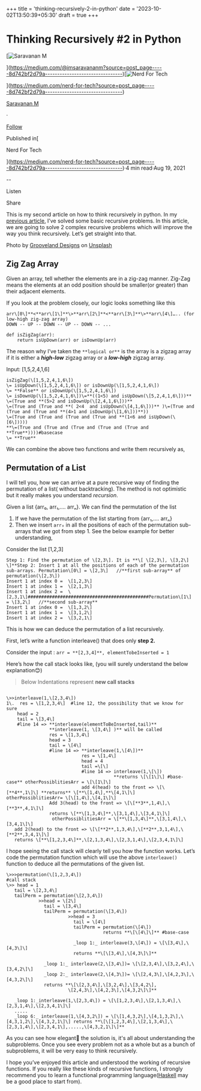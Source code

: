 +++
title = 'thinking-recursively-2-in-python'
date = '2023-10-02T13:50:39+05:30'
draft = true 
+++

Thinking Recursively #2 in Python
=================================

[![Saravanan M](https://miro.medium.com/v2/resize:fill:88:88/1*fSLksJqmsL7E-IcsJXHrkw.jpeg)

](https://medium.com/@imsaravananm?source=post_page-----8d742bf2d79a--------------------------------)[![Nerd For Tech](https://miro.medium.com/v2/resize:fill:48:48/1*53-lvCPnPV4sTOmvcITDxw.png)

](https://medium.com/nerd-for-tech?source=post_page-----8d742bf2d79a--------------------------------)

[Saravanan M](https://medium.com/@imsaravananm?source=post_page-----8d742bf2d79a--------------------------------)

·

[Follow](https://medium.com/m/signin?actionUrl=https%3A%2F%2Fmedium.com%2F_%2Fsubscribe%2Fuser%2F31a87164ab1a&operation=register&redirect=https%3A%2F%2Fmedium.com%2Fnerd-for-tech%2Fthinking-recursively-2-in-python-8d742bf2d79a&user=Saravanan+M&userId=31a87164ab1a&source=post_page-31a87164ab1a----8d742bf2d79a---------------------post_header-----------)

Published in[

Nerd For Tech

](https://medium.com/nerd-for-tech?source=post_page-----8d742bf2d79a--------------------------------)·4 min read·Aug 19, 2021

\--

Listen

Share

This is my second article on how to think recursively in python. In my [previous article](https://medium.com/nerd-for-tech/thinking-recursively-1-with-python-ac48ae78201a), I’ve solved some basic recursive problems. In this article, we are going to solve 2 complex recursive problems which will improve the way you think recursively. Let’s get straight into that.

Photo by [Grooveland Designs](https://unsplash.com/@groovelanddesigns?utm_source=unsplash&utm_medium=referral&utm_content=creditCopyText) on [Unsplash](https://unsplash.com/s/photos/spiral?utm_source=unsplash&utm_medium=referral&utm_content=creditCopyText)

Zig Zag Array
-------------

Given an array, tell whether the elements are in a zig-zag manner. Zig-Zag means the elements at an odd position should be smaller(or greater) than their adjacent elements.

If you look at the problem closely, our logic looks something like this

```
arr\[0\]**<**arr\[1\]**\>**arr\[2\]**<**arr\[3\]**\>**arr\[4\]….. (for low-high zig-zag array)  
DOWN -- UP -- DOWN -- UP -- DOWN -- ...
```

```
def isZigZag(arr):   
    return isUpDown(arr) or isDownUp(arr)
```

The reason why I’ve taken the `**logical or**` is the array is a zigzag array if it is either a **_high-low_** zigzag array or a **_low-high_** zigzag array.

Input: \[1,5,2,4,1,6\]

```
isZigZag(\[1,5,2,4,1,6\])  
\= isUpDown(\[1,5,2,4,1,6\]) or isDownUp(\[1,5,2,4,1,6\])  
\= **False** or isDownUp(\[1,5,2,4,1,6\])  
\= isDownUp(\[1,5,2,4,1,6\])\=**((1<5) and isUpDown(\[5,2,4,1,6\]))**   
\=(True and **(5>2 and isDownUp(\[2,4,1,6\]))**  
\=(True and (True and **( 2<4  and isUpDown(\[4,1,6\]))** )\=(True and (True and (True and **(4>1 and isDownUp(\[1,6\]))**))  
\=(True and (True and (True and (True and **(1<6 and isUpDown(\[6\]))))  
**\=(True and (True and (True and (True and (True and **True**))))#basecase  
\= **True**
```

We can combine the above two functions and write them recursively as,

Permutation of a List
---------------------

I will tell you, how we can arrive at a pure recursive way of finding the permutation of a list( without backtracking). The method is not optimistic but it really makes you understand _recursion_.

Given a list {arr₀, arr₁,…. arrₙ}. We can find the permutation of the list

1.  If we have the permutation of the list starting from {arr₁,…. arrₙ}
2.  Then we insert `arr₀` in all the positions of each of the permutation sub-arrays that we got from step 1. See the below example for better understanding,

Consider the list \[1,2,3\]

```
Step 1: Find the permutation of \[2,3\]. It is **\[ \[2,3\], \[3,2\] \]**Step 2: Insert 1 at all the positions of each of the permutation sub-arrays. Permutation\[0\] = \[2,3\]   //**first sub-array** of permutation(\[2,3\])  
Insert 1 at index 0 =  \[1,2,3\]  
Insert 1 at index 1 =  \[2,1,3\]  
Insert 1 at index 2 =  \[2,3,1\]#############################################Permutation\[1\] = \[3,2\]   //**second sub-array**   
Insert 1 at index 0 =  \[1,3,2\]  
Insert 1 at index 1 =  \[3,1,2\]  
Insert 1 at index 2 =  \[3,2,1\]
```

This is how we can deduce the permutation of a list recursively.

First, let’s write a function interleave() that does only **step 2.**

Consider the input : `arr = **[2,3,4]**, elementTobeInserted = 1`

Here’s how the call stack looks like, (you will surely understand the below explanation😊)

> Below Indentations represent **new call stacks**

```
  
\>>interleave(1,\[2,3,4\])  
1\.  res = \[1,2,3,4\]  #line 12, the possibility that we know for sure  
    head = 2  
    tail = \[3,4\]  
    #line 14 => **interleave(elementToBeInserted,tail)**   
                **interleave(1, \[3,4\] )** will be called  
                res = \[1,3,4\]  
                head = 3  
                tail = \[4\]  
                #line 14 => **interleave(1,\[4\])**  
                            res = \[1,4\]   
                            head = 4  
                            tail =\[\]  
                            #line 14 => interleave(1,\[\])  
                                        **returns \[\[1\]\] #base-case** otherPossiblitiesArr = \[\[1\]\]  
                            add 4(head) to the front => \[\[**4**,1\]\] **returns** \[**\[1,4\],**\[4,1\]\]                otherPossiblitiesArr= \[\[1,4\],\[4,1\]\]  
                Add 3(head) to the front => \[\[**3**,1,4\],\[**3**,4,1\]\]  
                returns \[**\[1,3,4\]**,\[3,1,4\],\[3,4,1\]\]  
                 otherPossiblitiesArr = \[**\[1,3,4\]**,\[3,1,4\],\[3,4,1\]\]  
   add 2(head) to the front => \[\[**2**,1,3,4\],\[**2**,3,1,4\],\[**2**,3,4,1\]\]  
   returns \[**\[1,2,3,4\]**,\[2,1,3,4\],\[2,3,1,4\],\[2,3,4,1\]\]
```

I hope seeing the call stack will clearly tell you how the function works. Let’s code the permutation function which will use the above `interleave()` function to deduce all the permutations of the given list.

```
\>>>permutation(\[1,2,3,4\])  
#call stack  
\>> head = 1  
   tail = \[2,3,4\]  
   tailPerm = permutation(\[2,3,4\])  
            >>head = \[2\]  
              tail = \[3,4\]  
              tailPerm = permutation(\[3,4\])  
                       >>head = 3  
                         tail = \[4\]  
                         tailPerm = permutation(\[4\])  
                                    returns **\[\[4\]\]** #base-case  
                           
                         _loop 1:_ interleave(3,\[4\]) = \[\[3,4\],\[4,3\]\]  
                         returns **\[\[3,4\],\[4,3\]\]**  
                
              _loop 1:_ interleave(2,\[3,4\])= \[\[2,3,4\],\[3,2,4\],\[3,4,2\]\]  
              _loop 2:_ interleave(2,\[4,3\])= \[\[2,4,3\],\[4,2,3\],\[4,3,2\]\]  
              returns **\[\[2,3,4\],\[3,2,4\],\[3,4,2\],  
                       \[2,4,3\],\[4,2,3\],\[4,3,2\]\]**  
     
   _loop 1:_interleave(1,\[2,3,4\]) = \[\[1,2,3,4\],\[2,1,3,4\],\[2,3,1,4\],\[2,3,4,1\]\]  
   .....  
   _loop 6:_ interleave(1,\[4,3,2\]) = \[\[1,4,3,2\],\[4,1,3,2\],\[4,3,1,2\],\[4,3,2,1\]\] returns **\[\[1,2,3,4\],\[2,1,3,4\],\[2,3,1,4\],\[2,3,4,1\],.....,\[4,3,2,1\]\]**
```

As you can see how elegant🦄 the solution is, it's all about understanding the subproblems. Once you see every problem not as a whole but as a bunch of subproblems, it will be very easy to think recursively.

I hope you’ve enjoyed this article and understood the working of recursive functions. If you really like these kinds of recursive functions, I strongly recommend you to learn a functional programming language([Haskell](https://www.youtube.com/watch?v=EfmyKgYjNP8&list=PL3pGy4HtqwD2-bYXI3_4LWQyafXp4-olc) may be a good place to start from).

